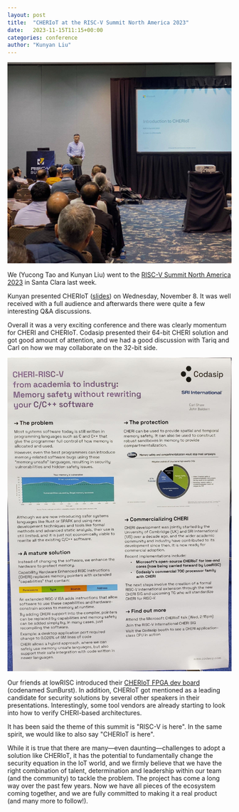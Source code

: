 ```yaml
---
layout: post
title:  "CHERIoT at the RISC-V Summit North America 2023"
date:   2023-11-15T11:15+00:00
categories: conference
author: "Kunyan Liu"
---
```


![Kunyan giving the CHERIoT talk](/images/2023-11-08-riscv-summit-talk.jpg)

We (Yucong Tao and Kunyan Liu) went to the [RISC-V Summit North America 2023](https://riscv.org/event/risc-v-summit-2023/) in Santa Clara last week.

Kunyan presented CHERIoT ([slides](/papers/CHERIoT_riscv_summit2023_final.pdf)) on Wednesday, November 8.
It was well received with a full audience and afterwards there were quite a few interesting Q&A discussions.

Overall it was a very exciting conference and there was clearly momentum for CHERI and CHERIoT.
Codasip presented their 64-bit CHERI solution and got good amount of attention, and we had a good discussion with Tariq and Carl on how we may collaborate on the 32-bit side.

![Codasip poster with a shout-out to CHERIoT!](/images/2023-11-08-riscv-summit-codasip-poster.jpg)

Our friends at lowRISC introduced their [CHERIoT FPGA dev board](https://www.sunburst-project.org) (codenamed SunBurst).
In addition, CHERIoT got mentioned as a leading candidate for security solutions by several other speakers in their presentations.
Interestingly, some tool vendors are already starting to look into how to verify CHERI-based architectures.

It has been said the theme of this summit is "RISC-V is here".
In the same spirit, we would like to also say "CHERIoT is here".

While it is true that there are many—even daunting—challenges to adopt a solution like CHERIoT, it has the potential to fundamentally change the security equation in the IoT world, and we firmly believe that we have the right combination of talent, determination and leadership within our team (and the community) to tackle the problem.
The project has come a long way over the past few years.
Now we have all pieces of the ecosystem coming together, and we are fully committed to making it a real product (and many more to follow!).
